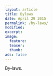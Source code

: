 ```yaml
---
layout: article
title: Bylaws
date: April 29 2015
permalink: /by-laws/
modified:
excerpt:
image:
  feature:
  teaser:
  thumb:
ads: false  
---
```


By-laws.
